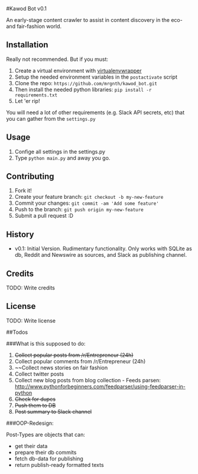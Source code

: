 #Kawod Bot v0.1

An early-stage content crawler to assist in content discovery in the eco- and fair-fashion world.

## Installation

Really not recommended. But if you must:

1. Create a virtual environment with [virtualenvwrapper](https://virtualenvwrapper.readthedocs.io/)
2. Setup the needed environment variables in the `postactivate` script
3. Clone the repo: `https://github.com/mrgnth/kawod_bot.git`
4. Then install the needed python libraries: `pip install -r requirements.txt`
5. Let 'er rip!

You will need a lot of other requirements (e.g. Slack API secrets, etc) that you can gather from the `settings.py`

## Usage

1. Confige all settings in the settings.py
2. Type `python main.py` and away you go.


## Contributing

1. Fork it!
2. Create your feature branch: `git checkout -b my-new-feature`
3. Commit your changes: `git commit -am 'Add some feature'`
4. Push to the branch: `git push origin my-new-feature`
5. Submit a pull request :D

## History

* v0.1: Initial Version. Rudimentary functionality. Only works with SQLite as db, Reddit and Newswire as sources, and Slack as publishing channel.

## Credits

TODO: Write credits

## License

TODO: Write license


##Todos

###What is this supposed to do:

1. ~~Collect popular posts from /r/Entrepreneur (24h)~~
2. Collect popular comments from /r/Entrepreneur (24h)
3. ~~Collect news stories on fair fashion
4. Collect twitter posts
5. Collect new blog posts from blog collection - Feeds parsen: http://www.pythonforbeginners.com/feedparser/using-feedparser-in-python
6. ~~Check for dupes~~
7. ~~Push them to DB~~
8. ~~Post summary to Slack channel~~


###OOP-Redesign:

Post-Types are objects that can:

- get their data
- prepare their db commits
- fetch db-data for publishing
- return publish-ready formatted texts